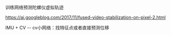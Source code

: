 训练网络预测陀螺仪虚拟轨迹

https://ai.googleblog.com/2017/11/fused-video-stabilization-on-pixel-2.html



IMU + CV -- cv小网络：找特征点或者直接预测位移



